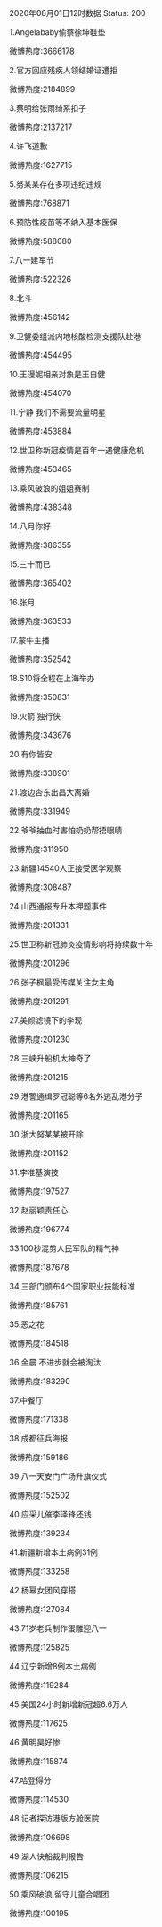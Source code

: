2020年08月01日12时数据
Status: 200

1.Angelababy偷蔡徐坤鞋垫

微博热度:3666178

2.官方回应残疾人领结婚证遭拒

微博热度:2184899

3.蔡明给张雨绮系扣子

微博热度:2137217

4.许飞道歉

微博热度:1627715

5.努某某存在多项违纪违规

微博热度:768871

6.预防性疫苗等不纳入基本医保

微博热度:588080

7.八一建军节

微博热度:522326

8.北斗

微博热度:456142

9.卫健委组派内地核酸检测支援队赴港

微博热度:454495

10.王漫妮相亲对象是王自健

微博热度:454070

11.宁静 我们不需要流量明星

微博热度:453884

12.世卫称新冠疫情是百年一遇健康危机

微博热度:453465

13.乘风破浪的姐姐赛制

微博热度:438348

14.八月你好

微博热度:386355

15.三十而已

微博热度:365402

16.张月

微博热度:363533

17.蒙牛主播

微博热度:352542

18.S10将全程在上海举办

微博热度:350831

19.火箭 独行侠

微博热度:343676

20.有你皆安

微博热度:338901

21.渡边杏东出昌大离婚

微博热度:331949

22.爷爷抽血时害怕奶奶帮捂眼睛

微博热度:311950

23.新疆14540人正接受医学观察

微博热度:308487

24.山西通报专升本押题事件

微博热度:201331

25.世卫称新冠肺炎疫情影响将持续数十年

微博热度:201296

26.张子枫最受传媒关注女主角

微博热度:201291

27.美颜滤镜下的李现

微博热度:201230

28.三峡升船机太神奇了

微博热度:201215

29.港警通缉罗冠聪等6名外逃乱港分子

微博热度:201165

30.浙大努某某被开除

微博热度:201152

31.李准基演技

微博热度:197527

32.赵丽颖责任心

微博热度:196774

33.100秒混剪人民军队的精气神

微博热度:187678

34.三部门颁布4个国家职业技能标准

微博热度:185761

35.恶之花

微博热度:184518

36.金晨 不进步就会被淘汰

微博热度:183290

37.中餐厅

微博热度:171338

38.成都征兵海报

微博热度:159186

39.八一天安门广场升旗仪式

微博热度:152502

40.应采儿催李泽锋还钱

微博热度:139234

41.新疆新增本土病例31例

微博热度:133258

42.杨幂女团风穿搭

微博热度:127084

43.71岁老兵制作蛋雕迎八一

微博热度:125825

44.辽宁新增8例本土病例

微博热度:119284

45.美国24小时新增新冠超6.6万人

微博热度:117625

46.黄明昊好惨

微博热度:115874

47.哈登得分

微博热度:114530

48.记者探访港版方舱医院

微博热度:106698

49.湖人快船裁判报告

微博热度:106215

50.乘风破浪 留守儿童合唱团

微博热度:100195

